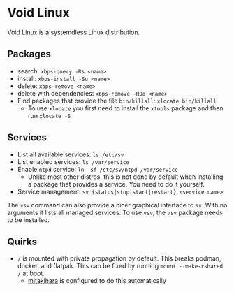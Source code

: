 # Void Linux

Void Linux is a systemdless Linux distribution.

## Packages

- search: `xbps-query -Rs <name>`
- install: `xbps-install -Su <name>`
- delete: `xbps-remove <name>`
- delete with dependencies: `xbps-remove -ROo <name>`
- Find packages that provide the file `bin/killall`:
    `xlocate bin/killall`
    - To use `xlocate` you first need to install the `xtools`
        package and then run `xlocate -S`

## Services

- List all available services: `ls /etc/sv`
- List enabled services: `ls /var/service`
- Enable `ntpd` service: `ln -sf /etc/sv/ntpd /var/service`
    - Unlike most other distros,
        this is not done by default when installing
        a package that provides a service.
        You need to do it yourself.
- Service management: `sv {status|stop|start|restart} <service name>`

The `vsv` command can also provide a nicer graphical interface to `sv`.
With no arguments it lists all managed services.
To use `vsv`, the `vsv` package needs to be installed.

## Quirks

- `/` is mounted with private propagation by default.
    This breaks podman, docker, and flatpak.
    This can be fixed by running `mount --make-rshared /`
    at boot.
    - [mitakihara](mitakihara.md) is configured to do this automatically



